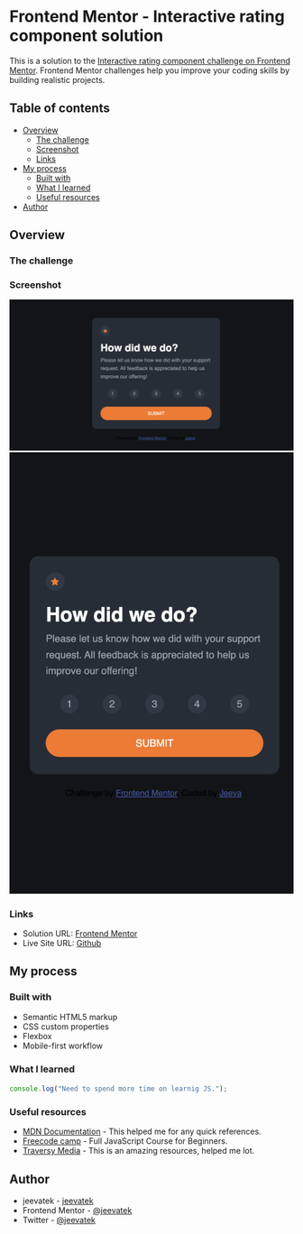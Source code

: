 # Frontend Mentor - Interactive rating component solution

This is a solution to the [Interactive rating component challenge on Frontend Mentor](https://www.frontendmentor.io/challenges/interactive-rating-component-koxpeBUmI). Frontend Mentor challenges help you improve your coding skills by building realistic projects.

## Table of contents

- [Overview](#overview)
  - [The challenge](#the-challenge)
  - [Screenshot](#screenshot)
  - [Links](#links)
- [My process](#my-process)
  - [Built with](#built-with)
  - [What I learned](#what-i-learned)
  - [Useful resources](#useful-resources)
- [Author](#author)

## Overview

### The challenge

### Screenshot

![Desktop](./assets/screenshot/desktop-screenshot.png)
![Mobile](./assets/screenshot/mobile-screenshot.png)

### Links

- Solution URL: [Frontend Mentor](https://www.frontendmentor.io/profile/digitaltamildev)
- Live Site URL: [Github](https://digitaltamildev.github.io/Interactive-rating-component/)

## My process

### Built with

- Semantic HTML5 markup
- CSS custom properties
- Flexbox
- Mobile-first workflow

### What I learned

```js
console.log("Need to spend more time on learnig JS.");
```

### Useful resources

- [MDN Documentation](https://developer.mozilla.com) - This helped me for any quick references.
- [Freecode camp](https://www.freecodecamp.org/news/full-javascript-course-for-beginners/) - Full JavaScript Course for Beginners.
- [Traversy Media](https://www.traversymedia.com) - This is an amazing resources, helped me lot.

## Author

- jeevatek - [jeevatek](https://tek.jeeva.ca)
- Frontend Mentor - [@jeevatek](https://www.frontendmentor.io/profile/jeevatek)
- Twitter - [@jeevatek](https://www.twitter.com/jeevatek)
